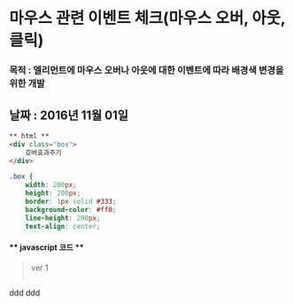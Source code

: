 # 마우스 관련 이벤트 체크(마우스 오버, 아웃, 클릭)
### 목적 : 엘리먼트에 마우스 오버나 아웃에 대한 이벤트에 따라 배경색 변경을 위한 개발
날짜 : 2016년 11월 01일
---

```html
** html **
<div class="box">
	호버효과주기
</div>
```
```css
.box {
	width: 200px;
	height: 200px;
	border: 1px solid #333; 
	background-color: #ff0;
	line-height: 200px;
	text-align: center;
```
#### \*\* javascript 코드 \*\*

>ver 1
>
> ```js
ddd
ddd
> ```

